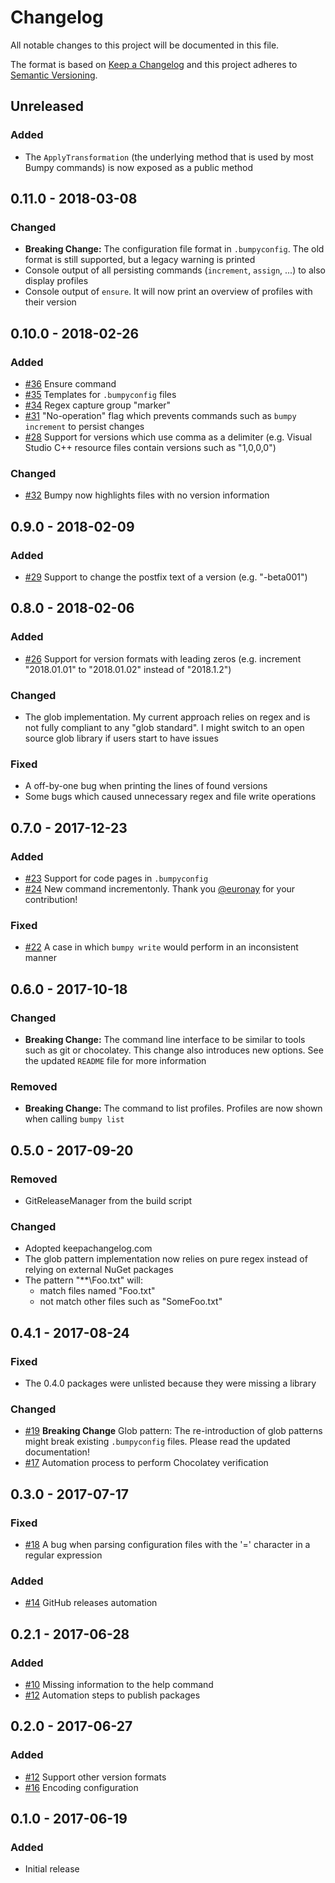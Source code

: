# Changelog

All notable changes to this project will be documented in this file.

The format is based on [Keep a Changelog](http://keepachangelog.com/en/1.0.0/) and this project adheres to [Semantic Versioning](http://semver.org/spec/v2.0.0.html).

## Unreleased

### Added

- The `ApplyTransformation` (the underlying method that is used by most Bumpy commands) is now exposed as a public method

## 0.11.0 - 2018-03-08

### Changed

- **Breaking Change:** The configuration file format in `.bumpyconfig`. The old format is still supported, but a legacy warning is printed
- Console output of all persisting commands (`increment`, `assign`, ...) to also display profiles
- Console output of `ensure`. It will now print an overview of profiles with their version

## 0.10.0 - 2018-02-26

### Added

- [#36](https://github.com/fwinkelbauer/Bumpy/issues/36) Ensure command
- [#35](https://github.com/fwinkelbauer/Bumpy/issues/35) Templates for `.bumpyconfig` files
- [#34](https://github.com/fwinkelbauer/Bumpy/issues/34) Regex capture group "marker"
- [#31](https://github.com/fwinkelbauer/Bumpy/issues/31) "No-operation" flag which prevents commands such as `bumpy increment` to persist changes
- [#28](https://github.com/fwinkelbauer/Bumpy/issues/28) Support for versions which use comma as a delimiter (e.g. Visual Studio C++ resource files contain versions such as "1,0,0,0")

### Changed

- [#32](https://github.com/fwinkelbauer/Bumpy/issues/32) Bumpy now highlights files with no version information

## 0.9.0 - 2018-02-09

### Added

- [#29](https://github.com/fwinkelbauer/Bumpy/issues/29) Support to change the postfix text of a version (e.g. "-beta001")

## 0.8.0 - 2018-02-06

### Added

- [#26](https://github.com/fwinkelbauer/Bumpy/issues/26) Support for version formats with leading zeros (e.g. increment "2018.01.01" to "2018.01.02" instead of "2018.1.2")

### Changed

- The glob implementation. My current approach relies on regex and is not fully compliant to any "glob standard". I might switch to an open source glob library if users start to have issues

### Fixed

- A off-by-one bug when printing the lines of found versions
- Some bugs which caused unnecessary regex and file write operations

## 0.7.0 - 2017-12-23

### Added

- [#23](https://github.com/fwinkelbauer/Bumpy/issues/23) Support for code pages in `.bumpyconfig`
- [#24](https://github.com/fwinkelbauer/Bumpy/issues/24) New command incrementonly. Thank you [@euronay](https://github.com/euronay) for your contribution!

### Fixed

- [#22](https://github.com/fwinkelbauer/Bumpy/issues/22) A case in which `bumpy write` would perform in an inconsistent manner

## 0.6.0 - 2017-10-18

### Changed

- **Breaking Change:** The command line interface to be similar to tools such as git or chocolatey. This change also introduces new options. See the updated `README` file for more information

### Removed

- **Breaking Change:** The command to list profiles. Profiles are now shown when calling `bumpy list`

## 0.5.0 - 2017-09-20

### Removed

- GitReleaseManager from the build script

### Changed

- Adopted keepachangelog.com
- The glob pattern implementation now relies on pure regex instead of relying on external NuGet packages
- The pattern "\*\*\Foo.txt" will:
  - match files named "Foo.txt"
  - not match other files such as "SomeFoo.txt"

## 0.4.1 - 2017-08-24

### Fixed

- The 0.4.0 packages were unlisted because they were missing a library

### Changed

- [#19](https://github.com/fwinkelbauer/Bumpy/issues/19) **Breaking Change** Glob pattern: The re-introduction of glob patterns might break existing `.bumpyconfig` files. Please read the updated documentation!
- [#17](https://github.com/fwinkelbauer/Bumpy/issues/17) Automation process to perform Chocolatey verification

## 0.3.0 - 2017-07-17

### Fixed

- [#18](https://github.com/fwinkelbauer/Bumpy/issues/18) A bug when parsing configuration files with the '=' character in a regular expression

### Added

- [#14](https://github.com/fwinkelbauer/Bumpy/issues/14) GitHub releases automation

## 0.2.1 - 2017-06-28

### Added

- [#10](https://github.com/fwinkelbauer/Bumpy/issues/10) Missing information to the help command
- [#12](https://github.com/fwinkelbauer/Bumpy/issues/12) Automation steps to publish packages

## 0.2.0 - 2017-06-27

### Added

- [#12](https://github.com/fwinkelbauer/Bumpy/issues/2) Support other version formats
- [#16](https://github.com/fwinkelbauer/Bumpy/issues/6) Encoding configuration 

## 0.1.0 - 2017-06-19

### Added

- Initial release
